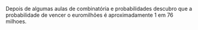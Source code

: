 Depois de algumas aulas de combinatória e probabilidades descubro que a probabilidade de vencer o euromilhões é aproximadamente 1 em 76 milhoes.